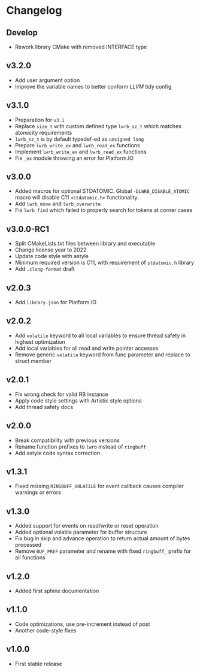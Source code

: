 # Changelog

## Develop

- Rework library CMake with removed INTERFACE type

## v3.2.0

- Add user argument option
- Improve the variable names to better conform *LLVM* tidy config

## v3.1.0

- Preparation for `v3.1`
- Replace `size_t` with custom defined type `lwrb_sz_t` which matches atomicity requirements
- `lwrb_sz_t` is by default typedef-ed as `unsigned long`
- Prepare `lwrb_write_ex` and `lwrb_read_ex` functions
- Implement `lwrb_write_ex` and `lwrb_read_ex` functions
- Fix `_ex` module throwing an error for Platform.IO

## v3.0.0

- Added macros for optional STDATOMIC. Global `-DLWRB_DISABLE_ATOMIC` macro will disable C11 `<stdatomic.h>` functionality.
- Add `lwrb_move` and `lwrb_overwrite`
- Fix `lwrb_find` which failed to properly search for tokens at corner cases

## v3.0.0-RC1

- Split CMakeLists.txt files between library and executable
- Change license year to 2022
- Update code style with astyle
- Minimum required version is C11, with requirement of `stdatomic.h` library
- Add `.clang-format` draft

## v2.0.3

- Add `library.json` for Platform.IO

## v2.0.2

- Add `volatile` keyword to all local variables to ensure thread safety in highest optimization
- Add local variables for all read and write pointer accesses
- Remove generic `volatile` keyword from func parameter and replace to struct member

## v2.0.1

- Fix wrong check for valid RB instance
- Apply code style settings with Artistic style options
- Add thread safety docs

## v2.0.0

- Break compatibility with previous versions
- Rename function prefixes to `lwrb` instead of `ringbuff`
- Add astyle code syntax correction

## v1.3.1

- Fixed missing `RINGBUFF_VOLATILE` for event callback causes compiler warnings or errors

## v1.3.0

- Added support for events on read/write or reset operation
- Added optional volatile parameter for buffer structure
- Fix bug in skip and advance operation to return actual amount of bytes processed
- Remove `BUF_PREF` parameter and rename with fixed `ringbuff_` prefix for all functions

## v1.2.0

- Added first sphinx documentation

## v1.1.0

- Code optimizations, use pre-increment instead of post
- Another code-style fixes

## v1.0.0

- First stable release
